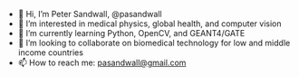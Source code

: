 - 👋 Hi, I’m Peter Sandwall, @pasandwall
- 👀 I’m interested in medical physics, global health, and computer vision
- 🌱 I’m currently learning Python, OpenCV, and GEANT4/GATE
- 💞️ I’m looking to collaborate on biomedical technology for low and middle income countries
- 📫 How to reach me: pasandwall@gmail.com

<!---
pasandwall/pasandwall is a ✨ special ✨ repository because its `README.md` (this file) appears on your GitHub profile.
You can click the Preview link to take a look at your changes.
--->
